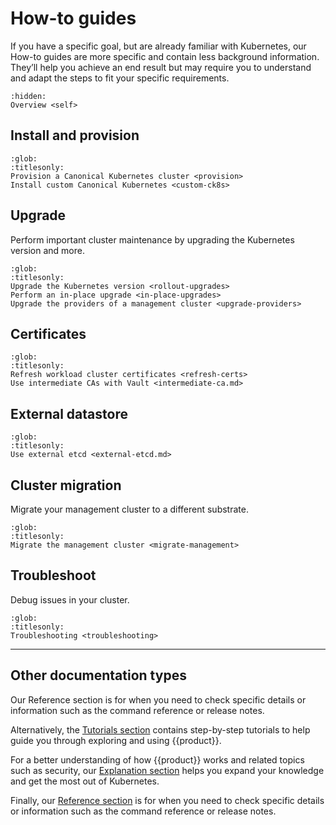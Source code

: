 # How-to guides

If you have a specific goal, but are already familiar with Kubernetes, our
How-to guides are more specific and contain less background information.
They’ll help you achieve an end result but may require you to understand and
adapt the steps to fit your specific requirements.

```{toctree}
:hidden:
Overview <self>
```

## Install and provision

```{toctree}
:glob:
:titlesonly:
Provision a Canonical Kubernetes cluster <provision>
Install custom Canonical Kubernetes <custom-ck8s>
```

## Upgrade

Perform important cluster maintenance by upgrading the Kubernetes version and
more.

```{toctree}
:glob:
:titlesonly:
Upgrade the Kubernetes version <rollout-upgrades>
Perform an in-place upgrade <in-place-upgrades>
Upgrade the providers of a management cluster <upgrade-providers>
```

## Certificates

```{toctree}
:glob:
:titlesonly:
Refresh workload cluster certificates <refresh-certs>
Use intermediate CAs with Vault <intermediate-ca.md>
```

## External datastore

```{toctree}
:glob:
:titlesonly:
Use external etcd <external-etcd.md>
```

## Cluster migration

Migrate your management cluster to a different substrate.

```{toctree}
:glob:
:titlesonly:
Migrate the management cluster <migrate-management>
```

## Troubleshoot

Debug issues in your cluster.

```{toctree}
:glob:
:titlesonly:
Troubleshooting <troubleshooting>
```

---

## Other documentation types

Our Reference section is for when you need to check specific details or
information such as the command reference or release notes.

Alternatively, the [Tutorials section] contains step-by-step tutorials to help
guide you through exploring and using {{product}}.

For a better understanding of how {{product}} works and related topics
such as security, our [Explanation section] helps you expand your knowledge
and get the most out of Kubernetes.

Finally, our [Reference section] is for when you need to check specific details
or information such as the command reference or release notes.

<!--LINKS -->
[Tutorials section]: ../tutorial/index
[Explanation section]: ../explanation/index
[Reference section]: ../reference/index
